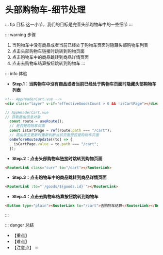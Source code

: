 # 头部购物车-细节处理

::: tip 目标
这一小节，我们的目标是完善头部购物车中的一些细节
:::

::: warning 步骤

1. 当购物车中没有商品或者当前已经处于购物车页面时隐藏头部购物车列表
2. 点击头部购物车链接时跳转到购物页面
3. 点击购物车中的商品跳转到商品详情页面
4. 点击去购物车结算按钮跳转到购物车
:::

::: info 体验

* **Step.1：当购物车中没有商品或者当前已经处于购物车页面时隐藏头部购物车列表**

```html
<!-- AppHeaderCart.vue -->
<div class="layer" v-if="effectiveGoodsCount > 0 && !isCartPage"></div>
```

```js
// AppHeaderCart.vue
// 获取路由信息对象
  const route = useRoute();
  // 是否是购物车页面
  const isCartPage = ref(route.path === "/cart");
  // 路由发生更新时重新判断当前页面是否是购物车页面
  onBeforeRouteUpdate((to) => {
    isCartPage.value = to.path === "/cart";
  });
```

* **Step.2：点击头部购物车链接时跳转到购物页面**

```html
<RouterLink class="curr" to="/cart"></RouterLink>
```

* **Step.3：点击购物车中的商品跳转到商品详情页面**

```html
<RouterLink :to="`/goods/${goods.id}`"></RouterLink>
```

* **Step.4：点击去购物车结算按钮跳转到购物车**

```html
<Button type="plain"><RouterLink to="/cart">去购物车结算</RouterLink></Button>
```

:::

::: danger 总结

* 【重点】
* 【难点】
* 【注意点】
:::
